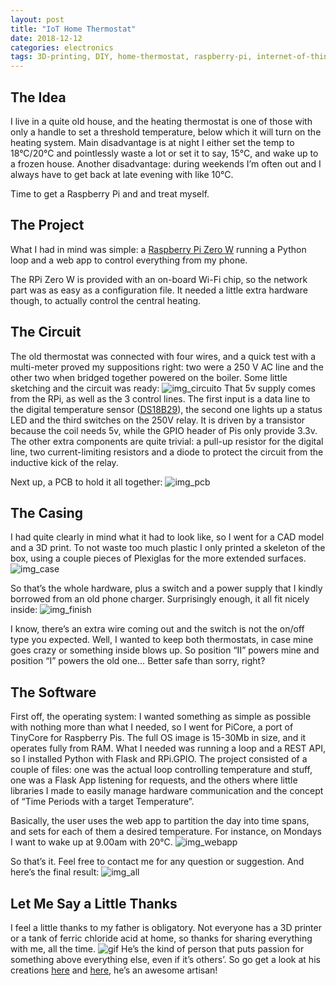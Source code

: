 ```yaml
---
layout: post
title: "IoT Home Thermostat"
date: 2018-12-12
categories: electronics
tags: 3D-printing, DIY, home-thermostat, raspberry-pi, internet-of-things, iot
---
```


## The Idea
I live in a quite old house, and the heating thermostat is one of those with only a handle to set a threshold temperature, below which it will turn on the heating system. Main disadvantage is at night I either set the temp to 18°C/20°C and pointlessly waste a lot or set it to say, 15°C, and wake up to a frozen house. Another disadvantage: during weekends I’m often out and I always have to get back at late evening with like 10°C.

Time to get a Raspberry Pi and and treat myself.

## The Project
What I had in mind was simple: a [Raspberry Pi Zero W](https://www.raspberrypi.org/products/raspberry-pi-zero-w/) running a Python loop and a web app to control everything from my phone.

The RPi Zero W is provided with an on-board Wi-Fi chip, so the network part was as easy as a configuration file. It needed a little extra hardware though, to actually control the central heating.

## The Circuit
The old thermostat was connected with four wires, and a quick test with a multi-meter proved my suppositions right: two were a 250 V AC line and the other two when bridged together powered on the boiler. Some little sketching and the circuit was ready:
![img_circuito](...)
That 5v supply comes from the RPi, as well as the 3 control lines. The first input is a data line to the digital temperature sensor ([DS18B29](https://www.adafruit.com/product/374)), the second one lights up a status LED and the third switches on the 250V relay. It is driven by a transistor because the coil needs 5v, while the GPIO header of Pis only provide 3.3v. The other extra components are quite trivial: a pull-up resistor for the digital line, two current-limiting resistors and a diode to protect the circuit from the inductive kick of the relay.

Next up, a PCB to hold it all together:
![img_pcb](...)

## The Casing
I had quite clearly in mind what it had to look like, so I went for a CAD model and a 3D print. To not waste too much plastic I only printed a skeleton of the box, using a couple pieces of Plexiglas for the more extended surfaces.
![img_case](...)

So that’s the whole hardware, plus a switch and a power supply that I kindly borrowed from an old phone charger. Surprisingly enough, it all fit nicely inside:
![img_finish](...)

I know, there’s an extra wire coming out and the switch is not the on/off type you expected. Well, I wanted to keep both thermostats, in case mine goes crazy or something inside blows up. So position “II” powers mine and position “I” powers the old one… Better safe than sorry, right?

## The Software
First off, the operating system: I wanted something as simple as possible with nothing more than what I needed, so I went for PiCore, a port of TinyCore for Raspberry Pis. The full OS image is 15-30Mb in size, and it operates fully from RAM. What I needed was running a loop and a REST API, so I installed Python with Flask and RPi.GPIO. The project consisted of a couple of files: one was the actual loop controlling temperature and stuff, one was a Flask App listening for requests, and the others where little libraries I made to easily manage hardware communication and the concept of “Time Periods with a target Temperature”.

Basically, the user uses the web app to partition the day into time spans, and sets for each of them a desired temperature. For instance, on Mondays I want to wake up at 9.00am with 20°C.
![img_webapp](...)

So that’s it. Feel free to contact me for any question or suggestion. And here’s the final result:
![img_all](...)

## Let Me Say a Little Thanks
I feel a little thanks to my father is obligatory. Not everyone has a 3D printer or a tank of ferric chloride acid at home, so thanks for sharing everything with me, all the time.
![gif](...)
He’s the kind of person that puts passion for something above everything else, even if it’s others’. So go get a look at his creations [here](https://www.etsy.com/it/shop/ItalyVintageJewelry#about) and [here](https://aforismipreziosi.it/), he’s an awesome artisan!
